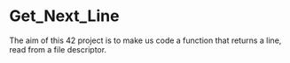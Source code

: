 # Get_Next_Line
The aim of this  42 project is to make us code a function that returns a line, read from a file descriptor.
